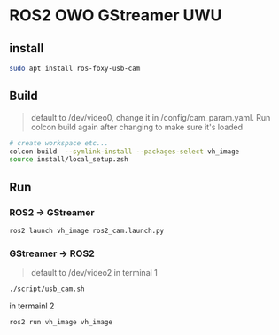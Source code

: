 # ROS2 OWO GStreamer UWU

## install
```bash
sudo apt install ros-foxy-usb-cam 
```
## Build 
> default to /dev/video0, change it in /config/cam_param.yaml. Run colcon build again after changing to make sure it's loaded

```bash
# create workspace etc...
colcon build  --symlink-install --packages-select vh_image   
source install/local_setup.zsh  
```

## Run 


### ROS2 -> GStreamer

```bash
ros2 launch vh_image ros2_cam.launch.py   
```

### GStreamer -> ROS2

> default to /dev/video2
in terminal 1
```bash
./script/usb_cam.sh
```

in termainl 2
```bash
ros2 run vh_image vh_image    
```